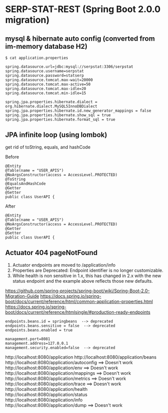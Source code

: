 # SERP-STAT-REST (Spring Boot 2.0.0 migration)

## mysql & hibernate auto config (converted from im-memory database H2)
```
$ cat application.properties

spring.datasource.url=jdbc:mysql://serpstat:3306/serpstat
spring.datasource.username=serpstat
spring.datasource.password=statserp
spring.datasource.tomcat.max-wait=20000
spring.datasource.tomcat.max-active=50
spring.datasource.tomcat.max-idle=20
spring.datasource.tomcat.min-idle=15

spring.jpa.properties.hibernate.dialect = org.hibernate.dialect.MySQL5InnoDBDialect
spring.jpa.properties.hibernate.id.new_generator_mappings = false
spring.jpa.properties.hibernate.show_sql = true
spring.jpa.properties.hibernate.format_sql = true
```

## JPA infinite loop (using lombok)
get rid of toString, equals, and hashCode

Before
```
@Entity
@Table(name = "USER_APIS")
@NoArgsConstructor(access = AccessLevel.PROTECTED)
@ToString
@EqualsAndHashCode
@Getter
@Setter
public class UserAPI {
```
After
```
@Entity
@Table(name = "USER_APIS")
@NoArgsConstructor(access = AccessLevel.PROTECTED)
@Getter
@Setter
public class UserAPI {
```

## Actuator 404 pageNotFound
1. Actuator endpoints are moved to /application/info
2. Properties are Deprecated: Endpoint identifier is no longer customizable.
3. While health is non sensitive in 1.x, this has changed in 2.x with the new status endpoint and the example above reflects those new defaults.

https://github.com/spring-projects/spring-boot/wiki/Spring-Boot-2.0-Migration-Guide
https://docs.spring.io/spring-boot/docs/current/reference/html/common-application-properties.html
https://docs.spring.io/spring-boot/docs/current/reference/htmlsingle/#production-ready-endpoints

```
endpoints.beans.id = springbeans  --> deprecated
endpoints.beans.sensitive = false  --> deprecated
endpoints.beans.enabled = true

management.port=8081
management.address=127.0.0.1
management.security.enabled=false  --> deprecated
```
http://localhost:8080/application
http://localhost:8080/application/beans
http://localhost:8080/application/autoconfig ==> Doesn't work
http://localhost:8080/application/env ==> Doesn't work
http://localhost:8080/application/mappings ==> Doesn't work
http://localhost:8080/application/metrics ==> Doesn't work
http://localhost:8080/application/trace ==> Doesn't work
http://localhost:8080/application/health
http://localhost:8080/application/status
http://localhost:8080/application/info
http://localhost:8080/application/dump ==> Doesn't work
